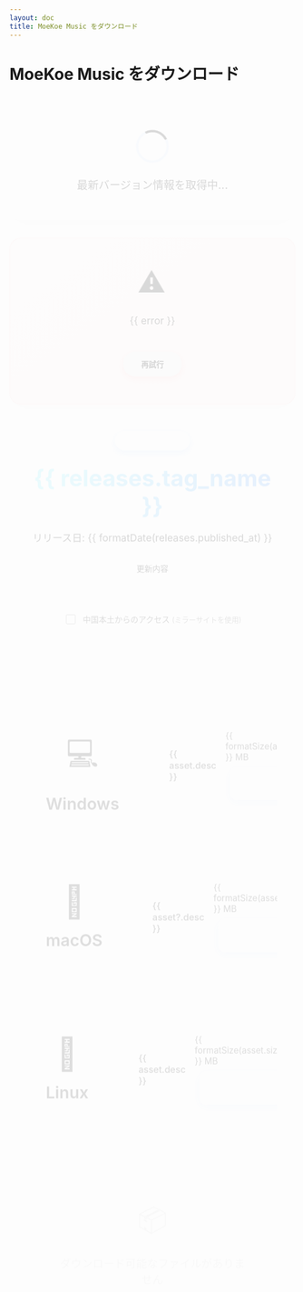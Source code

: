 ```yaml
---
layout: doc
title: MoeKoe Music をダウンロード
---
```


# MoeKoe Music をダウンロード

<script setup>
import { ref, onMounted, computed } from 'vue'

const releases = ref({})
const loading = ref(true)
const error = ref(null)
const useProxy = ref(false)

const getSystemInfo = (fileName) => {
  if (fileName.endsWith('.exe')) return { icon: '💻', name: 'Windows', desc: 'Windows インストーラー' }
  if (fileName.endsWith('.AppImage')) return { icon: '🐧', name: 'Linux', desc: 'Linux AppImage 実行ファイル' }
  if (fileName.endsWith('.deb')) return { icon: '🐧', name: 'Linux (Debian)', desc: 'Debian/Ubuntu パッケージ' }
  if (fileName.endsWith('.dmg')) return { icon: '🍎', name: 'macOS', desc: 'macOS インストールイメージ' }
  if (fileName.endsWith('mac.zip')) return { icon: '🍎', name: 'macOS', desc: 'macOS 圧縮ファイル' }
  return { icon: '📦', name: 'その他', desc: 'その他の形式' }
}

const groupedAssets = computed(() => {
  return releases.value.assets
    .filter(a => a.size > 10 * 1024 * 1024) 
    .reduce((acc, asset) => {
      const info = getSystemInfo(asset.name)
      if (info.name.includes('Windows')) acc.windows.push({ ...asset, ...info })
      else if (info.name.includes('macOS')) acc.mac.push({ ...asset, ...info })
      else if (info.name.includes('Linux')) acc.linux.push({ ...asset, ...info })
      return acc
    }, { windows: [], mac: [], linux: [] })
})

const fetchReleaseInfo = async () => {
  try {
    const apiUrl = `https://api.github.com/repos/iAJue/MoeKoeMusic/releases/latest`
    
    const controller = new AbortController()
    const timeoutId = setTimeout(() => controller.abort(), 10000) 
    
    const response = await fetch(apiUrl, {
      headers: { 'Accept': 'application/vnd.github.v3+json' },
      signal: controller.signal
    })
    
    clearTimeout(timeoutId)
    
    if (!response.ok) {
      const errorData = await response.json()
      throw new Error(response.status === 403 ? `${errorData.message}` : `取得に失敗しました: ${response.status}`)
    }
    
    releases.value = await response.json()
    loading.value = false
  } catch (e) {
    if (e.name === 'AbortError') {
      error.value = 'タイムアウトしました。後でもう一度お試しください'
    } else {
      error.value = e.message || 'バージョン情報の取得に失敗しました。後でもう一度お試しください'
    }
    loading.value = false
  }
}

onMounted(() => {
  fetchReleaseInfo()
})

const formatDate = (dateString) => {
  const date = new Date(dateString)
  return date.toLocaleDateString('ja-JP', {
    year: 'numeric',
    month: 'long',
    day: 'numeric'
  })
}

const formatSize = (bytes) => {
  const mb = bytes / 1024 / 1024
  return mb.toFixed(1)
}
</script>

<div v-if="loading" class="loading">
  <div class="loading-spinner"></div>
  <div class="loading-text">最新バージョン情報を取得中...</div>
</div>

<div v-else-if="error" class="error">
  <div class="error-icon">⚠</div>
  <div class="error-message">{{ error }}</div>
  <button @click="fetchReleaseInfo" class="retry-button">再試行</button>
</div>

<div v-else class="download-section">
  <div class="download-header">
    <div class="version-info">
      <div class="version-badge">最新バージョン</div>
      <h2 class="version-number">{{ releases.tag_name }}</h2>
      <p class="release-date">リリース日: {{ formatDate(releases.published_at) }}</p>
      <div class="release-notes" v-if="releases.body">
        <details>
          <summary>更新内容</summary>
          <div class="release-notes-content">{{ releases.body }}</div>
        </details>
      </div>
    </div>
    <div class="region-selector">
      <label class="checkbox-label">
        <input type="checkbox" v-model="useProxy">
        <span>中国本土からのアクセス <span class="region-hint"> (ミラーサイトを使用)</span></span>
      </label>
    </div>
  </div>
  
  <div class="download-options">
    <!-- Windows ダウンロード -->
    <div class="platform-group" v-if="groupedAssets.windows.length">
      <div class="platform-header">
        <div class="platform-icon-large">💻</div>
        <h3 class="platform-title">Windows</h3>
      </div>
      <div class="platform-downloads">
        <div v-for="asset in groupedAssets.windows" :key="asset?.id" class="download-item">
          <div class="download-item-content">
            <div class="download-item-header">
              <div class="download-item-desc">{{ asset.desc }}</div>
            </div>
            <div class="download-item-footer">
              <div class="download-info">{{ formatSize(asset.size) }} MB</div>
              <a :href="useProxy ? `https://gh-proxy.com/${asset.browser_download_url}` : asset.browser_download_url" class="download-button" target="_blank">
                <span class="download-icon">⭳</span>
                <span>ダウンロード</span>
              </a>
            </div>
          </div>
        </div>
      </div>
    </div>
    <!-- macOS ダウンロード -->
    <div class="platform-group" v-if="groupedAssets.mac.length">
      <div class="platform-header">
        <div class="platform-icon-large">🍎</div>
        <h3 class="platform-title">macOS</h3>
      </div>
      <div class="platform-downloads">
        <div v-for="asset in groupedAssets.mac" :key="asset?.id" class="download-item">
          <div class="download-item-content">
            <div class="download-item-header">
              <div class="download-item-desc">{{ asset?.desc }}</div>
            </div>
            <div class="download-item-footer">
              <div class="download-info">{{ formatSize(asset.size) }} MB</div>
              <a :href="useProxy ? `https://gh-proxy.com/${asset.browser_download_url}` : asset.browser_download_url" class="download-button" target="_blank">
                <span class="download-icon">⭳</span>
                <span>ダウンロード</span>
              </a>
            </div>
          </div>
        </div>
      </div>
    </div>
    <!-- Linux ダウンロード -->
    <div class="platform-group" v-if="groupedAssets.linux.length">
      <div class="platform-header">
        <div class="platform-icon-large">🐧</div>
        <h3 class="platform-title">Linux</h3>
      </div>
      <div class="platform-downloads">
        <div v-for="asset in groupedAssets.linux" :key="asset?.id" class="download-item">
          <div class="download-item-content">
            <div class="download-item-header">
              <div class="download-item-desc">{{ asset.desc }}</div>
            </div>
            <div class="download-item-footer">
              <div class="download-info">{{ formatSize(asset.size) }} MB</div>
              <a :href="useProxy ? `https://gh-proxy.com/${asset.browser_download_url}` : asset.browser_download_url" class="download-button" target="_blank">
                <span class="download-icon">⭳</span>
                <span>ダウンロード</span>
              </a>
            </div>
          </div>
        </div>
      </div>
    </div>
    <div class="no-downloads" v-if="!groupedAssets.windows.length && !groupedAssets.mac.length && !groupedAssets.linux.length">
      <div class="no-downloads-icon">📦</div>
      <div class="no-downloads-text">ダウンロード可能なファイルがありません</div>
    </div>
  </div>
</div>


<style scoped>
/* 基础动画 */
@keyframes spin {
  to { transform: rotate(360deg); }
}

@keyframes shake {
  0%, 100% { transform: translateX(0); }
  25% { transform: translateX(-5px); }
  75% { transform: translateX(5px); }
}

@keyframes fadeIn {
  from { opacity: 0; }
  to { opacity: 1; }
}

@keyframes slideDown {
  from { transform: translateY(-20px); opacity: 0; }
  to { transform: translateY(0); opacity: 1; }
}

@keyframes slideUp {
  from { transform: translateY(20px); opacity: 0; }
  to { transform: translateY(0); opacity: 1; }
}

@keyframes pulse {
  0% { transform: scale(1); }
  50% { transform: scale(1.05); }
  100% { transform: scale(1); }
}

@keyframes float {
  0% { transform: translateY(0px); }
  50% { transform: translateY(-8px); }
  100% { transform: translateY(0px); }
}

@keyframes rainbow {
  0% { filter: hue-rotate(0deg); }
  100% { filter: hue-rotate(360deg); }
}

/* 加载状态 */
.loading {
  text-align: center;
  padding: 3rem;
  border-radius: 20px;
  margin: 2rem auto;
  max-width: 500px;
  background: linear-gradient(145deg, var(--vp-c-bg-soft) 0%, var(--vp-c-bg-mute) 100%);
  box-shadow: 0 10px 30px rgba(0, 0, 0, 0.05);
  position: relative;
  overflow: hidden;
  animation: fadeIn 0.5s ease-out;
  display: flex;
  flex-direction: column;
  align-items: center;
  justify-content: center;
  gap: 1.5rem;
}

.loading::before {
  content: '';
  position: absolute;
  top: 0;
  left: 0;
  right: 0;
  height: 4px;
  background: linear-gradient(90deg, var(--vp-c-brand-light), var(--vp-c-brand-dark));
  z-index: 1;
}

.loading-spinner {
  width: 50px;
  height: 50px;
  border: 4px solid rgba(102, 166, 255, 0.2);
  border-radius: 50%;
  border-top-color: var(--vp-c-brand);
  animation: spin 1s linear infinite;
}

.loading-text {
  font-size: 1.2rem;
  font-weight: 500;
  color: var(--vp-c-text-1);
}

/* 错误状态 */
.error {
  text-align: center;
  padding: 3rem;
  border-radius: 20px;
  margin: 2rem auto;
  max-width: 500px;
  background: linear-gradient(145deg, #fff5f5 0%, #fff0f0 100%);
  border: 1px solid rgba(220, 38, 38, 0.1);
  box-shadow: 0 10px 30px rgba(220, 38, 38, 0.05);
  animation: fadeIn 0.5s ease-out;
  display: flex;
  flex-direction: column;
  align-items: center;
  justify-content: center;
  gap: 1rem;
}

.error-icon {
  font-size: 3rem;
  color: var(--vp-c-danger);
  animation: shake 0.5s ease-in-out;
  margin-bottom: 0.5rem;
}

.error-message {
  font-size: 1.1rem;
  line-height: 1.6;
  color: var(--vp-c-danger-dark);
  margin-bottom: 1.5rem;
  max-width: 400px;
}

.retry-button {
  border: none;
  padding: 0.8rem 2rem;
  border-radius: 30px;
  font-weight: 600;
  cursor: pointer;
  transition: all 0.3s ease;
  box-shadow: 0 4px 12px rgba(220, 38, 38, 0.2);
}

.retry-button:hover {
  background: var(--vp-c-danger-dark);
  transform: translateY(-2px);
  box-shadow: 0 6px 16px rgba(220, 38, 38, 0.3);
}

/* 下载区域 */
.download-section {
  max-width: 1100px;
  margin: 0 auto;
  padding: 2rem;
}

.download-header {
  display: flex;
  flex-direction: column;
  align-items: center;
  margin-bottom: 3rem;
  position: relative;
  padding-bottom: 2rem;
  border-bottom: 1px solid var(--vp-c-divider);
}

.version-info {
  text-align: center;
  margin-bottom: 2rem;
  animation: slideDown 0.5s ease-out;
}

.version-badge {
  display: inline-block;
  background: linear-gradient(120deg, var(--vp-c-brand-light) 0%, var(--vp-c-brand-dark) 100%);
  color: white;
  padding: 0.4rem 1rem;
  border-radius: 30px;
  font-weight: 600;
  font-size: 0.9rem;
  margin-bottom: 1rem;
  box-shadow: 0 4px 12px rgba(102, 166, 255, 0.3);
}

.version-number {
  font-size: 2.5rem;
  font-weight: 700;
  margin: 0.5rem 0;
  background: linear-gradient(120deg, #89f7fe 0%, #66a6ff 100%);
  -webkit-background-clip: text;
  background-clip: text;
  -webkit-text-fill-color: transparent;
  animation: rainbow 8s linear infinite;
}

.release-date {
  color: var(--vp-c-text-2);
  font-size: 1.1rem;
  margin-bottom: 1rem;
}

.release-notes {
  margin-top: 1.5rem;
  width: 100%;
  max-width: 600px;
}

.release-notes summary {
  cursor: pointer;
  color: var(--vp-c-brand);
  font-weight: 500;
  padding: 0.5rem 1rem;
  border-radius: 8px;
  background: var(--vp-c-bg-soft);
  transition: all 0.3s ease;
  display: inline-block;
}

.release-notes summary:hover {
  background: var(--vp-c-bg-mute);
  color: var(--vp-c-brand-dark);
}

.release-notes-content {
  margin-top: 1rem;
  padding: 1rem;
  background: var(--vp-c-bg-soft);
  border-radius: 8px;
  font-size: 0.95rem;
  line-height: 1.6;
  color: var(--vp-c-text-1);
  white-space: pre-line;
  max-height: 300px;
  overflow-y: auto;
}

.region-selector {
  margin-top: 1rem;
  animation: slideDown 0.6s ease-out;
}

.checkbox-label {
  display: inline-flex;
  align-items: center;
  cursor: pointer;
  user-select: none;
  color: var(--vp-c-text-1);
  background: var(--vp-c-bg-soft);
  padding: 0.8rem 1.5rem;
  border-radius: 30px;
  transition: all 0.3s ease;
  box-shadow: 0 4px 10px rgba(0, 0, 0, 0.03);
}

.checkbox-label:hover {
  background: var(--vp-c-bg-mute);
  transform: translateY(-1px);
  box-shadow: 0 6px 15px rgba(0, 0, 0, 0.05);
}

.checkbox-label input[type="checkbox"] {
  margin-right: 0.8rem;
  width: 1.3em;
  height: 1.3em;
  border-radius: 4px;
  border: 2px solid var(--vp-c-brand);
  transition: all 0.2s;
  cursor: pointer;
  position: relative;
}

.region-hint {
  opacity: 0.7;
  font-size: 0.9em;
}

/* 下载选项 */
.download-options {
  display: flex;
  flex-direction: column;
  gap: 2rem;
  animation: slideUp 0.6s ease-out;
}

.platform-group {
  display: flex;
  gap: 2rem;
  background: var(--vp-c-bg-soft);
  border-radius: 20px;
  padding: 2rem;
  border: 1px solid var(--vp-c-divider);
  transition: all 0.3s ease;
  position: relative;
  overflow: hidden;
}

.platform-header {
  display: flex;
  flex-direction: column;
  align-items: center;
  padding-right: 2rem;
  border-right: 1px solid var(--vp-c-divider);
}

.platform-icon-large {
  font-size: 3.5rem;
  margin-bottom: 1rem;
  animation: float 3s ease-in-out infinite;
  margin-top:25px
}

.platform-title {
  font-size: 1.8rem;
  font-weight: 600;
  color: var(--vp-c-text-1);
  margin: 0;
}

.platform-downloads {
  flex: 1;
  display: flex;
  flex-direction: column;
  gap: 1.5rem;
}

.download-item-content {
  padding: 1.5rem;
  display: flex;
  justify-content: space-between;
  align-items: center;
  gap: 1rem;
}

.download-item-header {
  margin-bottom: 0;
  flex: 1;
}

.download-item-desc {
  color: var(--vp-c-text-1);
  font-size: 1rem;
  font-weight: 500;
}

.download-item-footer {
  margin-top: 0;
  display: flex;
  flex-direction: column;
  align-items: flex-end;
  gap: 0.5rem;
  min-width: 120px;
}

.download-info {
  font-size: 0.95rem;
  color: var(--vp-c-text-2);
  display: flex;
  align-items: center;
  gap: 0.5rem;
}

.download-button {
  display: inline-flex!important;
  align-items: center!important;
  justify-content: center!important;
  background: linear-gradient(120deg, var(--vp-c-brand-light) 0%, var(--vp-c-brand) 100%)!important;
  color: white!important;
  padding: 0.8rem 1.5rem!important;
  border-radius: 12px!important;
  text-decoration: none!important;
  font-weight: 600!important;
  transition: all 0.3s ease!important;
  box-shadow: 0 4px 15px rgba(102, 166, 255, 0.2)!important;
}

.download-button:hover {
  transform: translateY(-2px)!important;
  box-shadow: 0 8px 20px rgba(102, 166, 255, 0.4)!important;
}

.download-icon {
  margin-right: 0.8rem;
  font-size: 1.2rem;
}

/* 无下载状态 */
.no-downloads {
  text-align: center;
  padding: 3rem;
  background: var(--vp-c-bg-soft);
  border-radius: 20px;
  margin: 2rem 0;
  animation: fadeIn 0.5s ease-out;
}

.no-downloads-icon {
  font-size: 3rem;
  margin-bottom: 1rem;
  animation: pulse 2s ease-in-out infinite;
}

.no-downloads-text {
  font-size: 1.2rem;
  color: var(--vp-c-text-2);
}

/* 响应式调整 */
@media (max-width: 768px) {
  .platform-group {
    flex-direction: column;
    gap: 1.5rem;
  }

  .platform-header {
    padding-right: 0;
    padding-bottom: 1.5rem;
    border-right: none;
    border-bottom: 1px solid var(--vp-c-divider);
  }
  
  .download-header {
    padding-bottom: 1.5rem;
  }
  
  .version-number {
    font-size: 2rem;
  }
}

@media (max-width: 480px) {
  .download-section {
    padding: 1rem;
  }
  
  .loading, .error {
    padding: 2rem;
  }
  
  .version-badge {
    font-size: 0.8rem;
  }
  
  .platform-icon-large {
    font-size: 2rem;
  }
  
  .platform-title {
    font-size: 1.5rem;
  }
}

@media (max-width: 640px) {
  .download-item-content {
    flex-direction: column;
    align-items: stretch;
  }

  .download-item-footer {
    align-items: stretch;
    margin-top: 1rem;
  }

  .download-info {
    text-align: center;
  }
}

/* 添加最高优先级到所有样式 */
:deep(.platform-group) {
  display: flex !important;
  gap: 2rem !important;
  background: var(--vp-c-bg-soft) !important;
  border-radius: 20px !important;
  padding: 2rem !important;
  border: 1px solid var(--vp-c-divider) !important;
  transition: all 0.3s ease !important;
  position: relative !important;
  overflow: hidden !important;
}

:deep(.platform-header) {
  display: flex !important;
  flex-direction: column !important;
  align-items: center !important;
  min-width: 200px !important;
  padding-right: 2rem !important;
  border-right: 1px solid var(--vp-c-divider) !important;
}

:deep(.platform-icon-large) {
  font-size: 3.5rem !important;
  margin-bottom: 1rem !important;
  animation: float 3s ease-in-out infinite !important;
}

:deep(.platform-title) {
  font-size: 1.8rem !important;
  font-weight: 600 !important;
  color: var(--vp-c-text-1) !important;
  margin: 0 !important;
}

:deep(.platform-downloads) {
  flex: 1 !important;
  display: flex !important;
  flex-direction: column !important;
  gap: 1.5rem !important;
}

:deep(.download-item) {
  width: 100% !important;
  background: var(--vp-c-bg) !important;
  border-radius: 16px !important;
  overflow: hidden !important;
  transition: all 0.3s ease !important;
  border: 1px solid var(--vp-c-divider) !important;
  box-shadow: 0 4px 20px rgba(0, 0, 0, 0.03) !important;
}

:deep(.download-item-content) {
  padding: 1.5rem !important;
  display: flex !important;
  justify-content: space-between !important;
  align-items: center !important;
  gap: 1rem !important;
}

:deep(.download-item-header) {
  margin-bottom: 0 !important;
  flex: 1 !important;
}

:deep(.download-item-desc) {
  color: var(--vp-c-text-1) !important;
  font-size: 1rem !important;
  font-weight: 500 !important;
}

:deep(.download-item-footer) {
  margin-top: 0 !important;
  display: flex !important;
  flex-direction: column !important;
  align-items: flex-end !important;
  gap: 0.5rem !important;
  min-width: 120px !important;
}

:deep(.download-info) {
  font-size: 0.95rem !important;
  color: var(--vp-c-text-2) !important;
}

:deep(.download-button) {
  display: inline-flex !important;
  align-items: center !important;
  justify-content: center !important;
  background: linear-gradient(120deg, var(--vp-c-brand-light) 0%, var(--vp-c-brand) 100%) !important;
  color: white !important;
  padding: 0.8rem 1.5rem !important;
  border-radius: 12px !important;
  text-decoration: none !important;
  font-weight: 600 !important;
  transition: all 0.3s ease !important;
  box-shadow: 0 4px 15px rgba(102, 166, 255, 0.2) !important;
}

:deep(.download-button:hover) {
  transform: translateY(-2px) !important;
  box-shadow: 0 8px 20px rgba(102, 166, 255, 0.4) !important;
}

/* 响应式样式也添加最高优先级 */
@media (max-width: 768px) {
  :deep(.platform-group) {
    flex-direction: column !important;
    gap: 1.5rem !important;
  }

  :deep(.platform-header) {
    padding-right: 0 !important;
    padding-bottom: 1.5rem !important;
    border-right: none !important;
    border-bottom: 1px solid var(--vp-c-divider) !important;
  }
}

@media (max-width: 640px) {
  :deep(.download-item-content) {
    flex-direction: column !important;
    align-items: stretch !important;
  }

  :deep(.download-item-footer) {
    align-items: stretch !important;
    margin-top: 1rem !important;
  }

  :deep(.download-info) {
    text-align: center !important;
  }
}
</style>